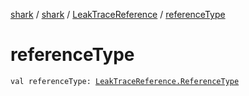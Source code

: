 [shark](../../index.md) / [shark](../index.md) / [LeakTraceReference](index.md) / [referenceType](./reference-type.md)

# referenceType

`val referenceType: `[`LeakTraceReference.ReferenceType`](-reference-type/index.md)